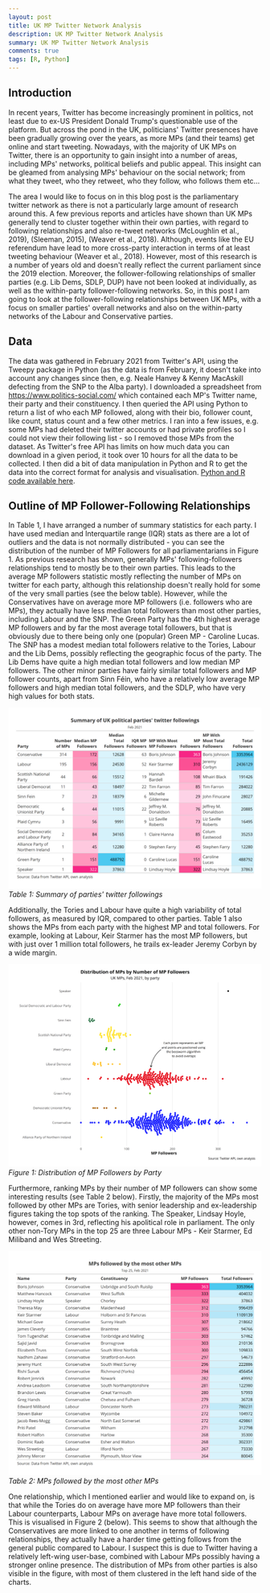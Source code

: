 ```yaml
---
layout: post
title: UK MP Twitter Network Analysis
description: UK MP Twitter Network Analysis
summary: UK MP Twitter Network Analysis
comments: true
tags: [R, Python]
---
```



## Introduction

In recent years, Twitter has become increasingly prominent in politics, not least due to ex-US President Donald Trump's questionable use of the platform. But across the pond in the UK, politicians' Twitter presences have been gradually growing over the years, as more MPs (and their teams) get online and start tweeting. Nowadays, with the majority of UK MPs on Twitter, there is an opportunity to gain insight into a number of areas, including MPs' networks, political beliefs and public appeal. This insight can be gleamed from analysing MPs' behaviour on the social network; from what they tweet, who they retweet, who they follow, who follows them etc...

The area I would like to focus on in this blog post is the parliamentary twitter network as there is not a particularly large amount of research around this. A few previous reports and articles have shown than UK MPs generally tend to cluster together within their own parties, with regard to following relationships and also re-tweet networks (McLoughlin et al., 2019), (Sleeman, 2015), (Weaver et al., 2018). Although, events like the EU referendum have lead to more cross-party interaction in terms of at least tweeting behaviour (Weaver et al., 2018). However, most of this research is a number of years old and doesn't really reflect the current parliament since the 2019 election. Moreover, the follower-following relationships of smaller parties (e.g. Lib Dems, SDLP, DUP) have not been looked at individually, as well as the within-party follower-following networks. So, in this post I am going to look at the follower-following relationships between UK MPs, with a focus on smaller parties' overall networks and also on the within-party networks of the Labour and Conservative parties.


## Data

The data was gathered in February 2021 from Twitter's API, using the Tweepy package in Python (as the data is from February, it doesn't take into account any changes since then, e.g. Neale Hanvey &amp; Kenny MacAskill defecting from the SNP to the Alba party). I downloaded a spreadsheet from https://www.politics-social.com/ which contained each MP's Twitter name, their party and their constituency. I then queried the API using Python to return a list of who each MP followed, along with their bio, follower count, like count, status count and a few other metrics. I ran into a few issues, e.g. some MPs had deleted their twitter accounts or had private profiles so I could not view their following list - so I removed those MPs from the dataset. As Twitter's free API has limits on how much data you can download in a given period, it took over 10 hours for all the data to be collected. I then did a bit of data manipulation in Python and R to get the data into the correct format for analysis and visualisation. <a href="https://github.com/scottw2/UKMPsTwitter">Python and R code available here</a>.


## Outline of MP Follower-Following Relationships

In Table 1, I have arranged a number of summary statistics for each party. I have used median and Interquartile range (IQR) stats as there are a lot of outliers and the data is not normally distributed - you can see the distribution of the number of MP Followers for all parliamentarians in Figure 1. As previous research has shown, generally MPs' following-followers relationships tend to mostly be to their own parties. This leads to the average MP followers statistic mostly reflecting the number of MPs on twitter for each party, although this relationship doesn't really hold for some of the very small parties (see the below table). However, while the Conservatives have on average more MP followers (i.e. followers who are MPs), they actually have less median total followers than most other parties, including Labour and the SNP. The Green Party has the 4th highest average MP followers and by far the most average total followers, but that is obviously due to there being only one (popular) Green MP - Caroline Lucas. The SNP has a modest median total followers relative to the Tories, Labour and the Lib Dems, possibly reflecting the geographic focus of the party. The Lib Dems have quite a high median total followers and low median MP followers. The other minor parties have fairly similar total followers and MP follower counts, apart from Sinn Féin, who have a relatively low average MP followers and high median total followers, and the SDLP, who have very high values for both stats.

![](/assets/images/uk-mp-twitter-network-analysis/table1.png)
*Table 1: Summary of parties' twitter followings*

Additionally, the Tories and Labour have quite a high variability of total followers, as measured by IQR, compared to other parties. Table 1 also shows the MPs from each party with the highest MP and total followers. For example, looking at Labour, Keir Starmer has the most MP followers, but with just over 1 million total followers, he trails ex-leader Jeremy Corbyn by a wide margin.

![](/assets/images/uk-mp-twitter-network-analysis/figure1.png)
*Figure 1: Distribution of MP Followers by Party*

Furthermore, ranking MPs by their number of MP followers can show some interesting results (see Table 2 below). Firstly, the majority of the MPs most followed by other MPs are Tories, with senior leadership and ex-leadership figures taking the top spots of the ranking. The Speaker, Lindsay Hoyle, however, comes in 3rd, reflecting his apolitical role in parliament. The only other non-Tory MPs in the top 25 are three Labour MPs - Keir Starmer, Ed Miliband and Wes Streeting.

![](/assets/images/uk-mp-twitter-network-analysis/table2.png)
*Table 2: MPs followed by the most other MPs*

One relationship, which I mentioned earlier and would like to expand on, is that while the Tories do on average have more MP followers than their Labour counterparts, Labour MPs on average have more total followers. This is visualised in Figure 2 (below). This seems to show that although the Conservatives are more linked to one another in terms of following relationships, they actually have a harder time getting follows from the general public compared to Labour. I suspect this is due to Twitter having a relatively left-wing user-base, combined with Labour MPs possibly having a stronger online presence. The distribution of MPs from other parties is also visible in the figure, with most of them clustered in the left hand side of the charts.
